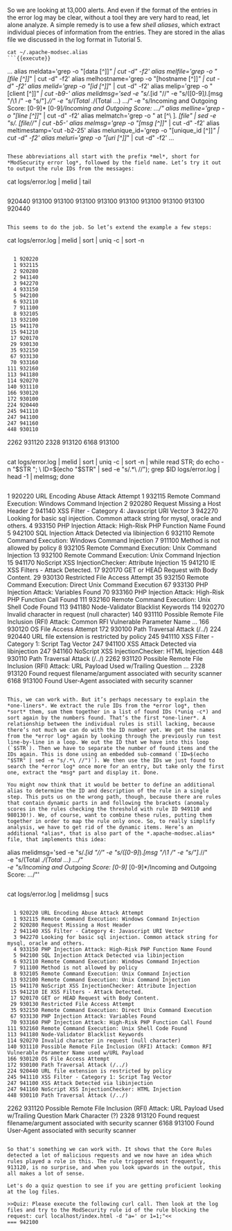 So we are looking at 13,000 alerts. And even if the format of the entries in the error log may be clear, without a tool they are very hard to read, let alone analyze. A simple remedy is to use a few *shell aliases*, which extract individual pieces of information from the entries. They are stored in the alias file we discussed in the log format in Tutorial 5.

```
cat ~/.apache-modsec.alias
```{{execute}}

```
...
alias meldata='grep -o "\[data [^]]*" | cut -d\" -f2'
alias melfile='grep -o "\[file [^]]*" | cut -d\" -f2'
alias melhostname='grep -o "\[hostname [^]]*" | cut -d\" -f2'
alias melid='grep -o "\[id [^]]*" | cut -d\" -f2'
alias melip='grep -o "\[client [^]]*" | cut -b9-'
alias melidmsg='sed -e "s/.*\[id \"//" -e "s/\([0-9]*\).*\[msg \"/\1 /" -e "s/\"\].*//" -e "s/(Total .*/(Total ...) .../" -e "s/Incoming and Outgoing Score: [0-9]* [0-9]*/Incoming and Outgoing Score: .../"
alias melline='grep -o "\[line [^]]*" | cut -d\" -f2'
alias melmatch='grep -o " at [^\ ]*\. \[file" | sed -e "s/\. \[file//" | cut -b5-'
alias melmsg='grep -o "\[msg [^]]*" | cut -d\" -f2'
alias meltimestamp='cut -b2-25'
alias melunique_id='grep -o "\[unique_id [^]]*" | cut -d\" -f2'
alias meluri='grep -o "\[uri [^]]*" | cut -d\" -f2'
...
```

These abbreviations all start with the prefix *mel*, short for *ModSecurity error log*, followed by the field name. Let’s try it out to output the rule IDs from the messages:

```
cat logs/error.log | melid | tail
```{{execute}}

```
920440
913100
913100
913100
913100
913100
913100
913100
913100
920440
```

This seems to do the job. So let’s extend the example a few steps:

```
cat logs/error.log | melid | sort | uniq -c | sort -n
```{{execute}}
```
      1 920220
      1 932115
      2 920280
      2 941140
      3 942270
      4 933150
      5 942100
      6 932110
      7 911100
      8 932105
     13 932100
     15 941170
     15 941210
     17 920170
     29 930130
     35 932150
     67 933130
     70 933160
    111 932160
    113 941180
    114 920270
    140 931110
    166 930120
    172 930100
    224 920440
    245 941110
    247 941100
    247 941160
    448 930110
   2262 931120
   2328 913120
   6168 913100
```

```
cat logs/error.log | melid | sort | uniq -c | sort -n | while read STR; do echo -n "$STR "; \
ID=$(echo "$STR" | sed -e "s/.*\ //"); grep $ID logs/error.log | head -1 | melmsg; done
```{{execute}}

```
1 920220 URL Encoding Abuse Attack Attempt
1 932115 Remote Command Execution: Windows Command Injection
2 920280 Request Missing a Host Header
2 941140 XSS Filter - Category 4: Javascript URI Vector
3 942270 Looking for basic sql injection. Common attack string for mysql, oracle and others.
4 933150 PHP Injection Attack: High-Risk PHP Function Name Found
5 942100 SQL Injection Attack Detected via libinjection
6 932110 Remote Command Execution: Windows Command Injection
7 911100 Method is not allowed by policy
8 932105 Remote Command Execution: Unix Command Injection
13 932100 Remote Command Execution: Unix Command Injection
15 941170 NoScript XSS InjectionChecker: Attribute Injection
15 941210 IE XSS Filters - Attack Detected.
17 920170 GET or HEAD Request with Body Content.
29 930130 Restricted File Access Attempt
35 932150 Remote Command Execution: Direct Unix Command Execution
67 933130 PHP Injection Attack: Variables Found
70 933160 PHP Injection Attack: High-Risk PHP Function Call Found
111 932160 Remote Command Execution: Unix Shell Code Found
113 941180 Node-Validator Blacklist Keywords
114 920270 Invalid character in request (null character)
140 931110 Possible Remote File Inclusion (RFI) Attack: Common RFI Vulnerable Parameter Name …
166 930120 OS File Access Attempt
172 930100 Path Traversal Attack (/../)
224 920440 URL file extension is restricted by policy
245 941110 XSS Filter - Category 1: Script Tag Vector
247 941100 XSS Attack Detected via libinjection
247 941160 NoScript XSS InjectionChecker: HTML Injection
448 930110 Path Traversal Attack (/../)
2262 931120 Possible Remote File Inclusion (RFI) Attack: URL Payload Used w/Trailing Question …
2328 913120 Found request filename/argument associated with security scanner
6168 913100 Found User-Agent associated with security scanner
```

This, we can work with. But it’s perhaps necessary to explain the *one-liners*. We extract the rule IDs from the *error log*, then *sort* them, sum them together in a list of found IDs (*uniq -c*) and sort again by the numbers found. That’s the first *one-liner*. A relationship between the individual rules is still lacking, because there’s not much we can do with the ID number yet. We get the names from the *error log* again by looking through the previously run test line-by-line in a loop. We out the ID that we have into this loop (`$STR`). Then we have to separate the number of found items and the IDs again. This is done using an embedded sub-command (`ID=$(echo "$STR" | sed -e "s/.*\ //")`). We then use the IDs we just found to search the *error log* once more for an entry, but take only the first one, extract the *msg* part and display it. Done.

You might now think that it would be better to define an additional alias to determine the ID and description of the rule in a single step. This puts us on the wrong path, though, because there are rules that contain dynamic parts in and following the brackets (anomaly scores in the rules checking the threshold with rule ID 949110 and 980130!). We, of course, want to combine these rules, putting them together in order to map the rule only once. So, to really simplify analysis, we have to get rid of the dynamic items. Here’s an additional *alias*, that is also part of the *.apache-modsec.alias* file, that implements this idea: 

```
alias melidmsg='sed -e "s/.*\[id \"//" -e "s/\([0-9]*\).*\[msg \"/\1 /" -e "s/\"\].*//" \
-e "s/(Total .*/(Total ...) .../" \
-e "s/Incoming and Outgoing Score: [0-9]* [0-9]*/Incoming and Outgoing Score: .../"'
```

```
cat logs/error.log | melidmsg | sucs
```{{execute}}

```
      1 920220 URL Encoding Abuse Attack Attempt
      1 932115 Remote Command Execution: Windows Command Injection
      2 920280 Request Missing a Host Header
      2 941140 XSS Filter - Category 4: Javascript URI Vector
      3 942270 Looking for basic sql injection. Common attack string for mysql, oracle and others.
      4 933150 PHP Injection Attack: High-Risk PHP Function Name Found
      5 942100 SQL Injection Attack Detected via libinjection
      6 932110 Remote Command Execution: Windows Command Injection
      7 911100 Method is not allowed by policy
      8 932105 Remote Command Execution: Unix Command Injection
     13 932100 Remote Command Execution: Unix Command Injection
     15 941170 NoScript XSS InjectionChecker: Attribute Injection
     15 941210 IE XSS Filters - Attack Detected.
     17 920170 GET or HEAD Request with Body Content.
     29 930130 Restricted File Access Attempt
     35 932150 Remote Command Execution: Direct Unix Command Execution
     67 933130 PHP Injection Attack: Variables Found
     70 933160 PHP Injection Attack: High-Risk PHP Function Call Found
    111 932160 Remote Command Execution: Unix Shell Code Found
    113 941180 Node-Validator Blacklist Keywords
    114 920270 Invalid character in request (null character)
    140 931110 Possible Remote File Inclusion (RFI) Attack: Common RFI Vulnerable Parameter Name used w/URL Payload
    166 930120 OS File Access Attempt
    172 930100 Path Traversal Attack (/../)
    224 920440 URL file extension is restricted by policy
    245 941110 XSS Filter - Category 1: Script Tag Vector
    247 941100 XSS Attack Detected via libinjection
    247 941160 NoScript XSS InjectionChecker: HTML Injection
    448 930110 Path Traversal Attack (/../)
   2262 931120 Possible Remote File Inclusion (RFI) Attack: URL Payload Used w/Trailing Question Mark Character (?)
   2328 913120 Found request filename/argument associated with security scanner
   6168 913100 Found User-Agent associated with security scanner
```

So that's something we can work with. It shows that the Core Rules detected a lot of malicious requests and we now have an idea which rules played a role in this. The rule triggered most frequently, 913120, is no surprise, and when you look upwards in the output, this all makes a lot of sense.

Let's do a quiz question to see if you are getting proficient looking at the log files.

>>Quiz: Please execute the following curl call. Then look at the log files and try to the ModSecurity rule id of the rule blocking the request: curl localhost/index.html -d "a=' or 1=1;"<<
=== 942100
